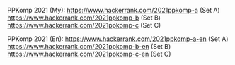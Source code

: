 PPKomp 2021 (My):
https://www.hackerrank.com/2021ppkomp-a (Set A)
https://www.hackerrank.com/2021ppkomp-b (Set B)
https://www.hackerrank.com/2021ppkomp-c (Set C)

PPKomp 2021 (En):
https://www.hackerrank.com/2021ppkomp-a-en (Set A)
https://www.hackerrank.com/2021ppkomp-b-en (Set B)
https://www.hackerrank.com/2021ppkomp-c-en (Set C)
